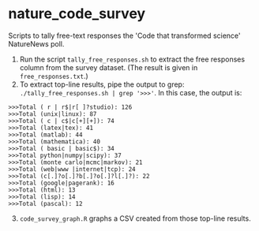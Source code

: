 # nature_code_survey

Scripts to tally free-text responses the 'Code that transformed science' NatureNews poll.

1. Run the script `tally_free_responses.sh` to extract the free responses column from the survey dataset. (The result is given in `free_responses.txt`.)
2. To extract top-line results, pipe the output to grep: `./tally_free_responses.sh | grep '>>>'`. In this case, the output is:

```
>>>Total ( r | r$|r[ ]?studio): 126
>>>Total (unix|linux): 87
>>>Total ( c | c$|c[+][+]): 74
>>>Total (latex|tex): 41
>>>Total (matlab): 44
>>>Total (mathematica): 40
>>>Total ( basic | basic$): 34
>>>Total python|numpy|scipy): 37
>>>Total (monte carlo|mcmc|markov): 21
>>>Total (web|www |internet|tcp): 24
>>>Total (c[.]?o[.]?b[.]?o[.]?l[.]?): 22
>>>Total (google|pagerank): 16
>>>Total (html): 13
>>>Total (lisp): 14
>>>Total (pascal): 12
```

3. `code_survey_graph.R` graphs a CSV created from those top-line results. 
